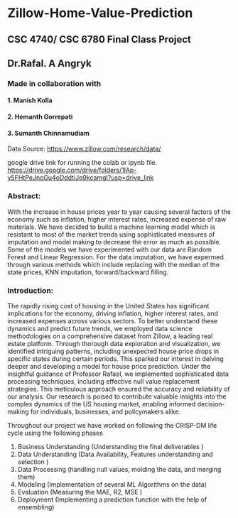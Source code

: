 # Zillow-Home-Value-Prediction
## CSC 4740/ CSC 6780 Final Class Project
## Dr.Rafal. A Angryk

### Made in collaboration with
#### 1. Manish Kolla
#### 2. Hemanth Gorrepati
#### 3. Sumanth Chinnamudiam

Data Source:
https://www.zillow.com/research/data/

google drive link for running the colab or ipynb file.
https://drive.google.com/drive/folders/1lAp-y5FHtPeJnoGu4oDddtiJq9kcamgI?usp=drive_link

### Abstract: 
With the increase in house prices year to year causing several factors of the economy such as inflation, higher interest rates, increased expense of raw materials. We have decided to build a machine learning model which is resistant to most of the market trends using sophisticated measures of imputation and model making to decrease the error as much as possible. Some of the models we have experimented with our data are Random Forest and Linear Regression. For the data imputation, we have expermed through various methods which include replacing with the median of the state prices, KNN imputation, forward/backward filling.


### Introduction:
The rapidly rising cost of housing in the United States has significant implications for the economy, driving inflation, higher interest rates, and increased expenses across various sectors. To better understand these dynamics and predict future trends, we employed data science methodologies on a comprehensive dataset from Zillow, a leading real estate platform. Through thorough data exploration and visualization, we identified intriguing patterns, including unexpected house price drops in specific states during certain periods. This sparked our interest in delving deeper and developing a model for house price prediction. Under the insightful guidance of Professor Rafael, we implemented sophisticated data processing techniques, including effective null value replacement strategies. This meticulous approach ensured the accuracy and reliability of our analysis. Our research is poised to contribute valuable insights into the complex dynamics of the US housing market, enabling informed decision-making for individuals, businesses, and policymakers alike.

Throughout our project we have worked on following the CRISP-DM life cycle using the following phases
1. Business Understanding (Understanding the final deliverables )
2. Data Understanding (Data Availability, Features understanding and selection )
3. Data Processing (handling null values, molding the data, and merging them)
4. Modeling (Implementation of several ML Algorithms on the data)
5. Evaluation (Measuring the MAE, R2, MSE )
6. Deployment (Implementing a prediction function with the help of ensembling)


